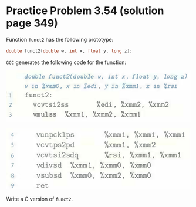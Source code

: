 # Practice Problem 3.54 (solution page 349)
Function `funct2` has the following prototype:

```c
double funct2(double w, int x, float y, long z);
```

`GCC` generates the following code for the function:

![](./images/3.54.png)

![](./images/3.54_2.png)

Write a C version of `funct2`.